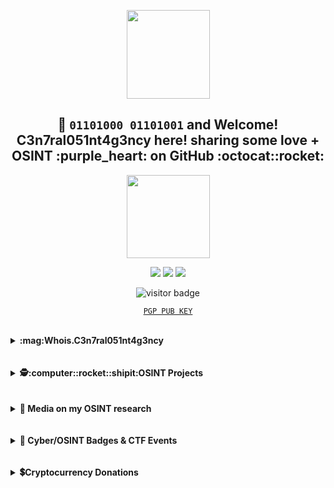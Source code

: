 <p align="center"> <img width="133" height="142" src="https://user-images.githubusercontent.com/104733166/166289983-f754d266-231d-4e2f-ac44-b205c0f54631.gif"/>
<h2 align="center">👋 <code>01101000 01101001</code> and Welcome! C3n7ral051nt4g3ncy here! sharing some love + OSINT :purple_heart: on GitHub :octocat::rocket:</h2>


<p align="center"> <img width="133" height="133" src="https://user-images.githubusercontent.com/104733166/166234495-193759cd-1808-4fb9-ac4c-2cbad1d54517.gif"></p>

<p align="center">
<a href="https://keybase.io/osint_intel"><img src="https://img.shields.io/keybase/pgp/osint_intel?label=Keybase&logo=Keybase&logoColor=orange&style=for-the-badge"/></a>
<a href="https://twitter.com/OSINT_Tactical"><img src="https://img.shields.io/twitter/follow/OSINT_Tactical?label=%40OSINT_Tactical&logo=Twitter&logoColor=blu&style=for-the-badge"/></a>
<a href="https://github.com/C3n7ral051nt4g3ncy/"><img src="https://img.shields.io/github/followers/C3n7ral051nt4g3ncy?label=C3n7ral051nt4g3ncy&logo=Github&style=for-the-badge"/></a> </p>
<p align="center"><img src="https://visitor-badge.glitch.me/badge?page_id=C3n7ral051nt4g3ncy" alt="visitor badge"/>
<p align="center"><a href="https://keybase.io/osint_intel/pgp_keys.asc"><code>PGP PUB KEY</code></a> </p>


<br>



<!-- Whois.COA -->
<details>
<summary><b> :mag:Whois.C3n7ral051nt4g3ncy</b></summary><p>
<img align="right" width="133" height="133"  src="https://user-images.githubusercontent.com/104733166/166296936-0dd0d432-4d6a-42ab-9000-189cebfbceff.png" />
      
<blockquote>
ƚɘᴎɒ|q ɘʜƚ ƚᴎiꙅo
  
<br><ul style="list-style-type:disc;">
<li>:fire:Passionate about: OSINT | SOCMINT | IMINT | GEOINT | HUMINT | CYBER | DARK WEB | CRYPTOCURRENCY & NFT | PYTHON | OPSEC :lock: </li>
<li>👨‍🏫 OSINT Trainer @Tactical Systems Academy</li>
<li>🏴The OSINTion Black Badge</li>
<li>🥇1st place in the Hacktoria OSINT CTF/Downtown Murderer 2022
<li>🥇1st place in the CTF OSINT Bleuet de France 2022 [AEGE War School and ONACVG/Bleuet de France , French Ministry of Defense]
<li>🥈2nd place in the Trace Labs OSINT Search Party CTF 2022.03 Silver Badge</li>
<li>🥈2nd Place CTF OP Galaxios 2022/ Ⓗ Hacktoria Community Member</li>
<li>🥉3rd Place MilOsint CTF</li>
<li>🥉3rd Place in the Stranger Case OSINT CTF organised by Esna Bretagne and Esn'Hack ./CTF partnership with DGA (French Government Defense procurement and technology agency), Airbus Cybersecurity, Diateam & Apixit</li>
<li> 6th place HEXA OSINT CTF 2021 Team OSINT-B33R [Sopra Steria and La Fabrique Défense, French Ministry of Defense]</li>
<li> Participated Solo in the RACTF - Digital Overdose 2022 Conference CTF (Teams of 4 players), 27th place out of over 450 teams</li>
<li> :fr: OSINT-FR Hall of Fame: <a href=https://osintfr.com/en/our-osinters-are-talented>Our Osinters are talented</a></li>
<li> Featured in an article by @MajorCorp on the top 15 OSINT Twitter accounts to follow. <a href=https://major.com/21221-top-15-comptes-twitter-osint> Top OSINT Influencers</a></li>
</ul>  
</blockquote>
  
</p>
</details>
  
<br>
<br>
<!-- OSINT Projects -->
<details>
<summary><b>🕵️‍:computer::rocket::shipit:OSINT Projects </b></summary>
<p>
 
<img align="right" width="133" height="133" src="https://user-images.githubusercontent.com/104733166/166296712-c4af8377-2437-4882-94c7-17c80f011d27.gif"/> 
      
<!-- OSINT-PROJECT-LIST:START -->
- [OSINT INCEPTION 🚀 - A start.me page of the best OSINT start.me projects](https://start.me/p/Pwy0X4/osint-inception)
- [GOOGLE CSE 🇬 - Google Custom Search Engine of the top start.me resources](https://start.me/p/Pwy0X4/osint-inception)
- [FACIAL RECOGNITION 👤 - Tracking Military personnel with facial recognition](https://twitter.com/OSINT_Tactical/status/1498694266754899978)
- [OSINT BOOKMARKLETS 🏷️ - Semi-Automated Faster Searches](https://github.com/C3n7ral051nt4g3ncy/OSINT-Bookmarklets)
<!-- OSINT-PROJECT-LIST:END --></p>
      
</details>
<br>
<!-- Media --> <br>
<details>
<summary><b>📰 Media on my OSINT research </b></summary>
<p>
            
<img align='right' width='166' src="https://user-images.githubusercontent.com/104733166/166305603-6920f75a-94fd-45f5-9153-b0cfd4a9baca.gif"/>

<!--MEDIA:START-->
     
<a href="https://www.wired.com/story/facial-recognition-identify-russian-soldiers"> WIRED: Online Sleuths Are Using Face Recognition to ID Russian Soldiers 🇺🇸</a>
      
<a href="https://major.com/21221-top-15-comptes-twitter-osint"> French Article by Major on the Top OSINT Influencers 🇫🇷 </a>
      
<a href="https://www.washingtonexaminer.com/news/identities-of-russian-soldiers-revealed-through-facial-recognition-technology"> Washington Examiner Article 🇺🇸</a>
      
<a href="https://www.nextinpact.com/article/68616/la-reconnaissance-faciale-pour-combattre-guerre-en-ukraine"> La Reconnaissance Faciale pour combattre la guerre en Ukraine/ French Article writen by @ManHack 🇫🇷 <a/>
      
<a href="https://as.com/diarioas/2022/03/06/actualidad/1646582802_197827.html"> Spanish Article 🇪🇸</a>
      
<a href="https://www.niusdiario.es/ciencia-y-tecnologia/tecnologia/inteligencia-militar-alcance-prolifera-invasion-osint_18_3291497041.html"> Spanish Article 🇪🇸</a>
  
<a href="https://news.sina.cn/gn/2022-03-28/detail-imcwiwss8541952.d.html"> Chinese article 🇨🇳 <a/>

 What **start.me**🇳🇱 said about my project: [OSINT INCEPTION](https://start.me/p/Pwy0X4/osint-inception)
<br>
<br>
      
<img width="333" height="133" src="https://user-images.githubusercontent.com/104733166/172185332-1d02ccdb-07c3-418d-bf94-bfbd9ca1f3aa.png">

<!--MEDIA:END-->
      
</p>
</details>
      
<br>
<br>
      

<!-- Badges & CTF Events -->
<details>
<summary><b> 🔖 Cyber/OSINT Badges & CTF Events </b></summary>
<p>
      
<br>
<br> 
<p align="center"><img width="433" height="233" src="https://user-images.githubusercontent.com/104733166/170401991-de18e6f1-840e-474c-8b3c-ae41c53e00a0.png"/><br>
      
[Verify CTF result: certificate.pdf](https://github.com/C3n7ral051nt4g3ncy/C3n7ral051nt4g3ncy/files/8792343/certificate-downtown-murderer-coa.pdf)



      
  
    🥇1st Place Hacktoria OSINT CTF (Downtown Murderer)
      
<br>
<br>
<br>
      
<p align=center> <img width="133" src="https://user-images.githubusercontent.com/104733166/170846281-0d6df82a-da15-4340-8df9-d4ea1be34e8d.png">
<p align="center"> <img width="433" height="233" src="https://user-images.githubusercontent.com/104733166/167261528-39616f95-1ab9-40bb-90be-ce2f7a648696.png"/>
      
[Bleuet de France OSINT CTF Gold Badge 2022 Verification on Badgr](https://eu.badgr.com/public/assertions/NrU39miXR5qMoH7ydn5C6A)
      
   
    🥇1st Place OSINT CTF Bleuet de France 🇫🇷 CTF organized by AEGE War School 
      In partnership with French Gov Agency ONACVG [National Office of Veterans and War Victims] & Bleuet de France
      

<br>
<br> 
<br> 
      
<p align="center"> <img width="133" height="133" src="https://user-images.githubusercontent.com/104733166/166777077-d96c51cb-4038-456f-8ff2-d5209596c655.png"/>

     🏴The OSINTion Black Badge/ issued by Joe Gray 
      [Verifications can be made with The OSINTion https://www.theosintion.com]
<br>
<br>
<br>
      
<p align="center"> <img width="133" height="133" src="https://user-images.githubusercontent.com/104733166/166788919-07ff450c-c35c-4171-88b1-de93b651fc32.png"/><br>
      
 [Trace Labs Badge Verification on Badgr](https://ca.badgr.com/public/assertions/hF52Zd4aTRW-r-YUf03Qww)    

      
      🥈2nd Place Trace Labs [Silver Badge] 
      Global OSINT Search Party CTF 03-2022 [Team #CageyBees 🐝🐝]
<br>
<br> 
<br>
      
<p align="center"> <img width="633" height="160" src="https://user-images.githubusercontent.com/104733166/170407320-b437c34c-2ed3-445e-8b8b-8e57a646c918.png">
        
<br>
<br>
      
     🥇1st Place Hacktoria OSINT CTF (Downtown Murderer)
     🥈2nd Place Hacktoria CTF Operation Galaxios
      CTF Events completion Badges [Operations: Downtown Murderer/ Warthog / Galaxios / Runner / Brutus]
<br>
<br> 
<br>
      
<p align="center"> <img width="333" height="233" src="https://user-images.githubusercontent.com/104733166/168922467-a52a28d7-b15e-4b3f-9587-24895df9adec.png"/>

     
     🥉3rd Place in the Stranger Case OSINT CTF on the Team 呪術廻戦 (JuJutsu Kaisen).
      CTF organised by Esna Bretagne & Esn'Hack, with parterships with the DGA (French Gov Defence procurement and technology agency), Airbus     
      Cybersecurity, Apixit, Diateam.
      

      
<br>
<br>    
<br>
      
<p align="center"> <img width="433" height="233" src="https://user-images.githubusercontent.com/104733166/166848280-3dca2418-dcb0-4bfe-9ff7-370d8e782d90.png"/>

      
      🥉3rd Place in the MilOsintCTF [Military Themed OSINT CTF]
      
   </p>
</details>
      
<br>
<br>
      

<!-- Cryptocurrency  -->
<details>
<summary><b>💲Cryptocurrency Donations</b></summary>
<p>
         

     
|  Feel free to support my work with Crypto (BTC) ♡ 🙏 | Scan QR Code for BTC Address |
|---|---|
| <img src="https://img.shields.io/badge/Bitcoin-000000?style=for-the-badge&logo=bitcoin&logoColor=white"/> | <img width=160 src="https://user-images.githubusercontent.com/104733166/171052611-1f76b07c-832f-4a4a-9a0a-2f94595c28c9.png"> | 

      
<!---
C3n7ral051nt4g3ncy/C3n7ral051nt4g3ncy is a ✨ special ✨ repository because its `README.md` (this file) appears on your GitHub profile.
You can click the Preview link to take a look at your changes.
--->
